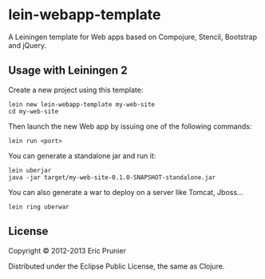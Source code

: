# lein-webapp-template

A Leiningen template for Web apps based on Compojure, Stencil, Bootstrap and jQuery.

## Usage with Leiningen 2

Create a new project using this template:

    lein new lein-webapp-template my-web-site
    cd my-web-site

Then launch the new Web app by issuing one of the following commands:

```shell
lein run <port>
```

You can generate a standalone jar and run it:

```shell   
lein uberjar
java -jar target/my-web-site-0.1.0-SNAPSHOT-standalone.jar
```

You can also generate a war to deploy on a server like Tomcat, Jboss...

```shell
lein ring uberwar
```

## License

Copyright © 2012-2013 Eric Prunier

Distributed under the Eclipse Public License, the same as Clojure.
